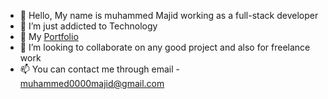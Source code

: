 - 👋 Hello, My name is muhammed Majid working as a full-stack developer
- 🤩 I’m just addicted to Technology
- 🎫 My [Portfolio](www.majidnope.tech)
- 💞️ I’m looking to collaborate on any good project and also for freelance work
- 📫 You can contact me through email - muhammed0000majid@gmail.com

<!---
majid-nope/majid-nope is a ✨ special ✨ repository because its `README.md` (this file) appears on your GitHub profile.
You can click the Preview link to take a look at your changes.
--->
